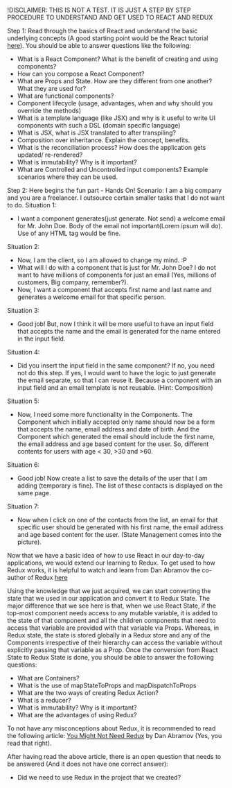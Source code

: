 !DISCLAIMER: THIS IS NOT A TEST. IT IS JUST A STEP BY STEP PROCEDURE TO UNDERSTAND AND GET USED TO REACT AND REDUX


Step 1: Read through the basics of React and understand the basic underlying concepts (A good starting point would be the React tutorial [here](https://reactjs.org/tutorial/tutorial.html)). You should be able to answer questions like the following:
- What is a React Component? What is the benefit of creating and using components?
- How can you compose a React Component?
- What are Props and State. How are they different from one another? What they are used for?
- What are functional components?
- Component lifecycle (usage, advantages, when and why should you override the methods)
- What is a template language (like JSX) and why is it useful to write UI components with such a DSL (domain specific language)
- What is JSX, what is JSX translated to after transpiling?
- Composition over inheritance. Explain the concept, benefits.
- What is the reconciliation process? How does the application gets updated/ re-rendered?
- What is immutability? Why is it important?
- What are Controlled and Uncontrolled input components? Example scenarios where they can be used.


Step 2: Here begins the fun part - Hands On!
Scenario: I am a big company and you are a freelancer. I outsource certain smaller tasks that I do not want to do.
Situation 1:
- I want a component generates(just generate. Not send) a welcome email for Mr. John Doe. Body of the email not important(Lorem ipsum will do). Use of any HTML tag would be fine.

Situation 2:
- Now, I am the client, so I am allowed to change my mind. :P
- What will I do with a component that is just for Mr. John Doe? I do not want to have millions of components for just an email (Yes, millions of customers, Big company, remember?).
- Now, I want a component that accepts first name and last name and generates a welcome email for that specific person.

Situation 3:
- Good job! But, now I think it will be more useful to have an input field that accepts the name and the email is generated for the name entered in the input field.

Situation 4:
- Did you insert the input field in the same component?
If no, you need not do this step.
If yes, I would want to have the logic to just generate the email separate, so that I can reuse it. Because a component with an input field and an email template is not reusable. (Hint: Composition)

Situation 5:
- Now, I need some more functionality in the Components. The Component which initially accepted only name should now be a form that accepts the name, email address and date of birth. And the Component which generated the email should include the first name, the email address and age based content for the user. So, different contents for users with age < 30, >30 and >60.

Situation 6:
- Good job! Now create a list to save the details of the user that I am adding (temporary is fine). The list of these contacts is displayed on the same page.

Situation 7:
- Now when I click on one of the contacts from the list, an email for that specific user should be generated with his first name, the email address and age based content for the user.
(State Management comes into the picture).

Now that we have a basic idea of how to use React in our day-to-day applications, we would extend our learning to Redux. To get used to how Redux works, it is helpful to watch and learn from Dan Abramov the co-author of Redux [here](https://egghead.io/courses/getting-started-with-redux)

Using the knowledge that we just acquired, we can start converting the state that we used in our application and convert it to Redux State.
The major difference that we see here is that, when we use React State, if the top-most component needs access to any mutable variable, it is added to the state of that component and all the children components that need to access that variable are provided with that variable via Props. Whereas, in Redux state, the state is stored globally in a Redux store and any of the Components irrespective of their hierarchy can access the variable without explicitly passing that variable as a Prop.
Once the conversion from React State to Redux State is done, you should be able to answer the following questions:
- What are Containers?
- What is the use of mapStateToProps and mapDispatchToProps
- What are the two ways of creating Redux Action?
- What is a reducer?
- What is immutability? Why is it important?
- What are the advantages of using Redux?

To not have any misconceptions about Redux, it is recommended to read the following article: [You Might Not Need Redux](https://medium.com/@dan_abramov/you-might-not-need-redux-be46360cf367) by Dan Abramov (Yes, you read that right).

After having read the above article, there is an open question that needs to be answered (And it does not have one correct answer):
- Did we need to use Redux in the project that we created?
